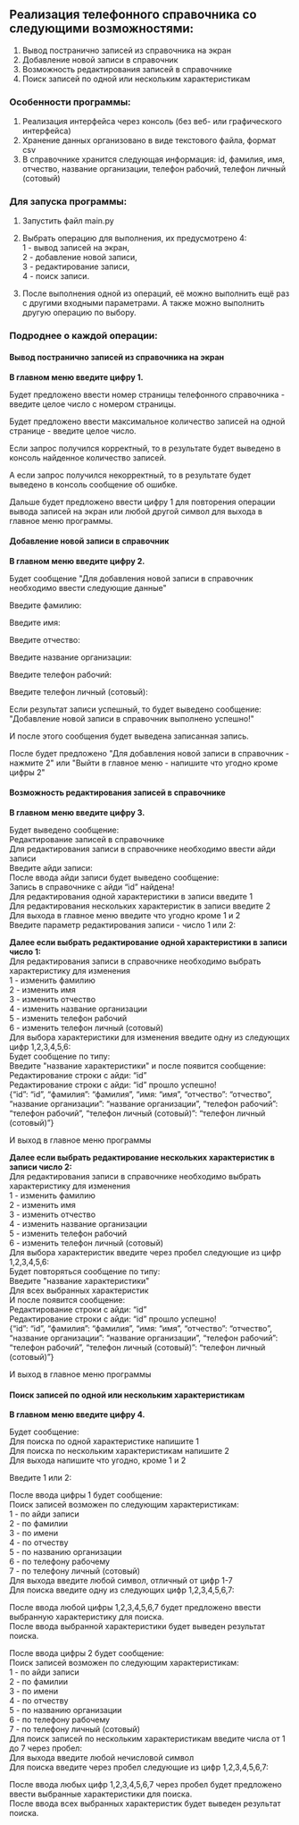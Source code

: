 ## Реализация телефонного справочника со следующими возможностями:
1. Вывод постранично записей из справочника на экран
2. Добавление новой записи в справочник
3. Возможность редактирования записей в справочнике
4. Поиск записей по одной или нескольким характеристикам
### Особенности программы:
1. Реализация интерфейса через консоль (без веб- или графического интерфейса)
2. Хранение данных организовано в виде текстового файла, формат csv
3. В справочнике хранится следующая информация: id, фамилия, имя, отчество, название организации, телефон рабочий, телефон личный (сотовый)

### Для запуска программы:
1. Запустить файл main.py
   <br>
3. Выбрать операцию для выполнения, их предусмотрено 4:
   <br>
   1 - вывод записей на экран,
   <br>
   2 - добавление новой записи,
   <br>
   3 - редактирование записи,
   <br>
   4 - поиск записи.
   
4. После выполнения одной из операций, её можно выполнить ещё раз с другими входными параметрами. А также можно выполнить другую операцию по выбору.
### Подроднее о каждой операции:
#### Вывод постранично записей из справочника на экран
<b>В главном меню введите цифру 1.</b>

Будет предложено ввести номер страницы телефонного справочника - введите целое число с номером страницы.

Будет предложено ввести максимальное количество записей на одной странице - введите целое число.

Если запрос получился корректный, то в результате будет выведено в консоль найденное количество записей.

А если запрос получился некорректный, то в результате будет выведено в консоль сообщение об ошибке.

Дальше будет предложено ввести цифру 1 для повторения операции вывода записей на экран или любой другой символ для выхода в главное меню программы.

#### Добавление новой записи в справочник
<b>В главном меню введите цифру 2.</b>

Будет сообщение "Для добавления новой записи в справочник необходимо ввести следующие данные"

Введите фамилию:

Введите имя:

Введите отчество:

Введите название организации:

Введите телефон рабочий:

Введите телефон личный (сотовый):

Если результат записи успешный, то будет выведено сообщение: "Добавление новой записи в справочник выполнено успешно!"

И после этого сообщения будет выведена записанная запись.

После будет предложено "Для добавления новой записи в справочник - нажмите 2" или "Выйти в главное меню - напишите что угодно кроме цифры 2"

#### Возможность редактирования записей в справочнике
<b>В главном меню введите цифру 3.</b>

Будет выведено сообщение:<br>
Редактирование записей в справочнике<br>
Для редактирования записи в справочнике необходимо ввести айди записи<br>
Введите айди записи:<br>
После ввода айди записи будет выведено сообщение:<br>
Запись в справочнике с айди “id” найдена!<br>
Для редактирования одной характеристики в записи введите 1<br>
Для редактирования нескольких характеристик в записи введите 2<br>
Для выхода в главное меню введите что угодно кроме 1 и 2<br>
Введите параметр редактирования записи - число 1 или 2: <br>

<b>Далее если выбрать редактирование одной характеристики в записи число 1:</b><br>
Для редактирования записи в справочнике необходимо выбрать характеристику для изменения<br>
1 - изменить фамилию<br>
2 - изменить имя<br>
3 - изменить отчество<br>
4 - изменить название организации<br>
5 - изменить телефон рабочий<br>
6 - изменить телефон личный (сотовый)<br>
Для выбора характеристики для изменения введите одну из следующих цифр 1,2,3,4,5,6: <br>
Будет сообщение по типу:<br>
Введите "название характеристики" и после появится сообщение:<br>
Редактирование строки с айди: “id”<br>
Редактирование строки с айди: “id” прошло успешно!<br>
{“id”: “id”, “фамилия”: “фамилия”, “имя: “имя”, “отчество”: “отчество”, “название организации”: “название организации”, “телефон рабочий”: “телефон рабочий”, “телефон личный (сотовый)”: “телефон личный (сотовый)”}<br>

И выход в главное меню программы

<b>Далее если выбрать редактирование нескольких характеристик в записи число 2:</b><br>
Для редактирования записи в справочнике необходимо выбрать характеристику для изменения<br>
1 - изменить фамилию<br>
2 - изменить имя<br>
3 - изменить отчество<br>
4 - изменить название организации<br>
5 - изменить телефон рабочий<br>
6 - изменить телефон личный (сотовый)<br>
Для выбора характеристик введите через пробел следующие из цифр 1,2,3,4,5,6: <br>
Будет повторяться сообщение по типу:<br>
Введите "название характеристики"<br>
Для всех выбранных характеристик<br>
И после появится сообщение:<br>
Редактирование строки с айди: “id”<br>
Редактирование строки с айди: “id” прошло успешно!<br>
{“id”: “id”, “фамилия”: “фамилия”, “имя: “имя”, “отчество”: “отчество”, “название организации”: “название организации”, “телефон рабочий”: “телефон рабочий”, “телефон личный (сотовый)”: “телефон личный (сотовый)”}<br>

И выход в главное меню программы

#### Поиск записей по одной или нескольким характеристикам
<b>В главном меню введите цифру 4.</b>

Будет сообщение:<br>
Для поиска по одной характеристике напишите 1<br>
Для поиска по нескольким характеристикам напишите 2<br>
Для выхода напишите что угодно, кроме 1 и 2<br>

Введите 1 или 2:

После ввода цифры 1 будет сообщение:<br>
Поиск записей возможен по следующим характеристикам:<br>
1 - по айди записи<br>
2 - по фамилии<br>
3 - по имени<br>
4 - по отчеству<br>
5 - по названию организации<br>
6 - по телефону рабочему<br>
7 - по телефону личный (сотовый)<br>
Для выхода введите любой символ, отличный от цифр 1-7<br>
Для поиска введите одну из следующих цифр 1,2,3,4,5,6,7:<br>

После ввода любой цифры 1,2,3,4,5,6,7 будет предложено ввести выбранную характеристику для поиска.<br>
После ввода выбранной характеристики будет выведен результат поиска.

После ввода цифры 2 будет сообщение:<br>
Поиск записей возможен по следующим характеристикам:<br>
1 - по айди записи<br>
2 - по фамилии<br>
3 - по имени<br>
4 - по отчеству<br>
5 - по названию организации<br>
6 - по телефону рабочему<br>
7 - по телефону личный (сотовый)<br>
Для поиск записей по нескольким характеристикам введите числа от 1 до 7 через пробел:<br>
Для выхода введите любой нечисловой символ<br>
Для поиска введите через пробел следующие из цифр 1,2,3,4,5,6,7:<br>

После ввода любых цифр 1,2,3,4,5,6,7 через пробел будет предложено ввести выбранные характеристики для поиска.<br>
После ввода всех выбранных характеристик будет выведен результат поиска.
